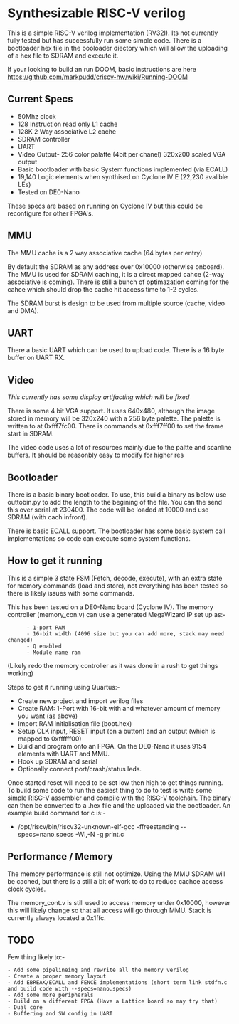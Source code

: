 # Synthesizable RISC-V verilog

This is a simple RISC-V verilog implementation (RV32I).   Its not currently fully tested but has successfully run some simple code.  There is a bootloader hex file in the booloader diectory which will allow the uploading of a hex file to SDRAM and execute it.

If your looking to build an run DOOM, basic instructions are here https://github.com/markpudd/criscv-hw/wiki/Running-DOOM

## Current Specs

* 50Mhz clock
* 128 Instruction read only L1 cache
* 128K 2 Way associative L2 cache
* SDRAM controller
* UART
* Video Output- 256 color palatte (4bit per chanel) 320x200 scaled VGA output
* Basic bootloader with basic System functions implemented (via ECALL)
* 19,140 Logic elements when synthised on Cyclone IV E (22,230 avalible LEs)
* Tested on DE0-Nano

These specs are based on running on Cyclone IV but this could be reconfigure for other FPGA's.

## MMU
 
The MMU cache is a 2 way associative cache (64 bytes per entry) 
    
By default the SDRAM as any address over 0x10000 (otherwise onboard).  The MMU is used for SDRAM caching, it is a direct mapped cahce (2-way associative is coming).  There is still a bunch of optimazation coming for the cahce which should drop the cache hit access time to 1-2 cycles.

The SDRAM burst is design to be used from multiple source (cache, video and DMA).

## UART

There a basic UART which can be used to upload code.  There is a 16 byte buffer on UART RX.

## Video

*This currently has some display artifacting which will be fixed*

There is some 4 bit VGA support.  It uses 640x480, although the image  stored in memory will be 320x240 with a 256 byte palette.  The palette is written to at 0xfff7fc00.  There is commands at 0xfff7ff00 to set the frame start in SDRAM.

The video code uses a lot of resources mainly due to the paltte and scanline buffers.  It should be reasonbly easy to modify for higher res


## Bootloader

There is a basic binary bootloader.  To use, this build a binary as below use outtobin.py to add the length to the begining of the file.   You can the send this over serial at 230400.   The code will be loaded at 10000 and use SDRAM (with cach infront).

There is basic ECALL support.   The bootloader has some basic system call implementations so code can execute some system functions.

## How to get it running

This is a simple 3 state FSM (Fetch, decode, execute), with an extra state for memory commands (load and store), not everything has been tested so there is likely issues with some commands.

This has been tested on a DE0-Nano board (Cyclone IV).  The memory controller (memory_con.v) can use a generated MegaWizard IP set up as:-

          - 1-port RAM
          - 16-bit width (4096 size but you can add more, stack may need changed)
          - Q enabled
          - Module name ram

(Likely redo the memory controller as it was done in a rush to get things working)

Steps to get it running using Quartus:-

  -  Create new project and import verilog files
  -  Create RAM: 1-Port with 16-bit with and whatever amount of memory you want (as above)
  -  Import RAM initialisation file (boot.hex)
  -  Setup CLK input, RESET input (on a button) and an output (which is mapped to 0xffffff00)
  -  Build and program onto an FPGA.  On the DE0-Nano it uses 9154 elements with UART and MMU.
  -  Hook up SDRAM and serial
  -  Optionally connect port/crash/status leds.

Once started reset will need to be set low then high to get things running. To build some code to run the easiest thing to do to test is write some simple RISC-V assembler and compile with the RISC-V toolchain.  The binary can then be converted to a .hex file and the uploaded via the bootloader.  An example build command for c is:-

   - /opt/riscv/bin/riscv32-unknown-elf-gcc  -ffreestanding  --specs=nano.specs -Wl,-N  -g print.c


## Performance /  Memory

The memory performance is still not optimize.  Using the MMU SDRAM will be cached, but there is a still a bit of work to do to reduce cachce access clock cycles.

The memory_cont.v is still used to access memory under 0x10000, however this will likely change so that all access will go through MMU.   Stack is currently always located a 0x1ffc.


## TODO

Few thing likely to:-

    - Add some pipelineing and rewrite all the memory verilog  
    - Create a proper memory layout
    - Add EBREAK/ECALL and FENCE implementations (short term link stdfn.c and build code with --specs=nano.specs)
    - Add some more peripherals
    - Build on a different FPGA (Have a Lattice board so may try that)
    - Dual core
    - Buffering and SW config in UART
